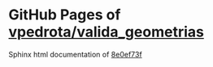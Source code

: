 GitHub Pages of [vpedrota/valida_geometrias](https://github.com/vpedrota/valida_geometrias.git)
===
Sphinx html documentation of [8e0ef73f](https://github.com/vpedrota/valida_geometrias/tree/8e0ef73f3e69f8b85fe8486eb79521d5dbb7dde9)
